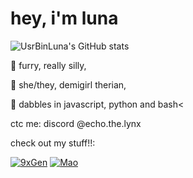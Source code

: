 # hey, i'm luna
![UsrBinLuna's GitHub stats](https://github-readme-stats.vercel.app/api?username=usrbinluna&theme=omni&show_icons=true)

🦊 furry, really silly,

🌈 she/they, demigirl therian,

🐾 dabbles in javascript, python and bash<

ctc me: discord @echo.the.lynx

check out my stuff!!:

[![9xGen](https://github-readme-stats.vercel.app/api/pin/?username=usrbinluna&repo=9xGen&theme=omni)](https://github.com/UsrBinLuna/9xGen)
[![Mao](https://github-readme-stats.vercel.app/api/pin/?username=MaoZedong-Bot&repo=Mao&theme=omni)](https://github.com/MaoZedong-Bot/Mao)
